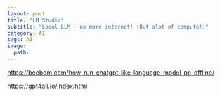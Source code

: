 ```yaml
---
layout: post
title: "LM Studio"
subtitle: "Local LLM - no more internet! (But alot of compute!)"
category: AI
tags: AI
image:
  path: 
---
```

https://beebom.com/how-run-chatgpt-like-language-model-pc-offline/

https://gpt4all.io/index.html
